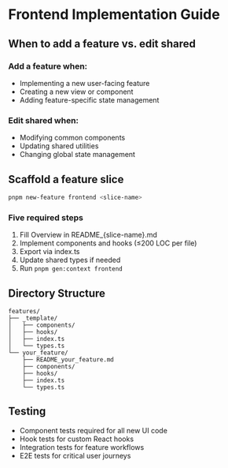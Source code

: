# Frontend Implementation Guide

## When to add a **feature** vs. edit shared

### Add a feature when:
- Implementing a new user-facing feature
- Creating a new view or component
- Adding feature-specific state management

### Edit shared when:
- Modifying common components
- Updating shared utilities
- Changing global state management

## Scaffold a feature slice

```bash
pnpm new-feature frontend <slice-name>
```

### Five required steps
1. Fill Overview in README_{slice-name}.md
2. Implement components and hooks (≤200 LOC per file)
3. Export via index.ts
4. Update shared types if needed
5. Run `pnpm gen:context frontend`

## Directory Structure
```
features/
├── _template/
│   ├── components/
│   ├── hooks/
│   ├── index.ts
│   └── types.ts
└── your_feature/
    ├── README_your_feature.md
    ├── components/
    ├── hooks/
    ├── index.ts
    └── types.ts
```

## Testing
- Component tests required for all new UI code
- Hook tests for custom React hooks
- Integration tests for feature workflows
- E2E tests for critical user journeys 
